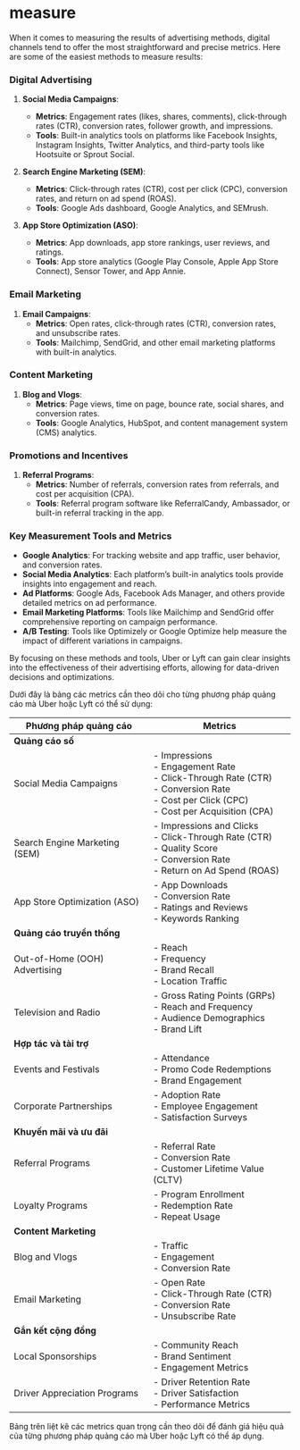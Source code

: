 # measure

When it comes to measuring the results of advertising methods, digital channels tend to offer the most straightforward and precise metrics. Here are some of the easiest methods to measure results:

### Digital Advertising

1. **Social Media Campaigns**:
   - **Metrics**: Engagement rates (likes, shares, comments), click-through rates (CTR), conversion rates, follower growth, and impressions.
   - **Tools**: Built-in analytics tools on platforms like Facebook Insights, Instagram Insights, Twitter Analytics, and third-party tools like Hootsuite or Sprout Social.

2. **Search Engine Marketing (SEM)**:
   - **Metrics**: Click-through rates (CTR), cost per click (CPC), conversion rates, and return on ad spend (ROAS).
   - **Tools**: Google Ads dashboard, Google Analytics, and SEMrush.

3. **App Store Optimization (ASO)**:
   - **Metrics**: App downloads, app store rankings, user reviews, and ratings.
   - **Tools**: App store analytics (Google Play Console, Apple App Store Connect), Sensor Tower, and App Annie.

### Email Marketing

1. **Email Campaigns**:
   - **Metrics**: Open rates, click-through rates (CTR), conversion rates, and unsubscribe rates.
   - **Tools**: Mailchimp, SendGrid, and other email marketing platforms with built-in analytics.

### Content Marketing

1. **Blog and Vlogs**:
   - **Metrics**: Page views, time on page, bounce rate, social shares, and conversion rates.
   - **Tools**: Google Analytics, HubSpot, and content management system (CMS) analytics.

### Promotions and Incentives

1. **Referral Programs**:
   - **Metrics**: Number of referrals, conversion rates from referrals, and cost per acquisition (CPA).
   - **Tools**: Referral program software like ReferralCandy, Ambassador, or built-in referral tracking in the app.

### Key Measurement Tools and Metrics

- **Google Analytics**: For tracking website and app traffic, user behavior, and conversion rates.
- **Social Media Analytics**: Each platform’s built-in analytics tools provide insights into engagement and reach.
- **Ad Platforms**: Google Ads, Facebook Ads Manager, and others provide detailed metrics on ad performance.
- **Email Marketing Platforms**: Tools like Mailchimp and SendGrid offer comprehensive reporting on campaign performance.
- **A/B Testing**: Tools like Optimizely or Google Optimize help measure the impact of different variations in campaigns.

By focusing on these methods and tools, Uber or Lyft can gain clear insights into the effectiveness of their advertising efforts, allowing for data-driven decisions and optimizations.


Dưới đây là bảng các metrics cần theo dõi cho từng phương pháp quảng cáo mà Uber hoặc Lyft có thể sử dụng:

| **Phương pháp quảng cáo**          | **Metrics**                                                                                   |
|------------------------------------|-----------------------------------------------------------------------------------------------|
| **Quảng cáo số**                   |                                                                                               |
| Social Media Campaigns             | - Impressions<br>- Engagement Rate<br>- Click-Through Rate (CTR)<br>- Conversion Rate<br>- Cost per Click (CPC)<br>- Cost per Acquisition (CPA) |
| Search Engine Marketing (SEM)      | - Impressions and Clicks<br>- Click-Through Rate (CTR)<br>- Quality Score<br>- Conversion Rate<br>- Return on Ad Spend (ROAS) |
| App Store Optimization (ASO)       | - App Downloads<br>- Conversion Rate<br>- Ratings and Reviews<br>- Keywords Ranking           |
| **Quảng cáo truyền thống**         |                                                                                               |
| Out-of-Home (OOH) Advertising      | - Reach<br>- Frequency<br>- Brand Recall<br>- Location Traffic                                |
| Television and Radio               | - Gross Rating Points (GRPs)<br>- Reach and Frequency<br>- Audience Demographics<br>- Brand Lift |
| **Hợp tác và tài trợ**             |                                                                                               |
| Events and Festivals               | - Attendance<br>- Promo Code Redemptions<br>- Brand Engagement                                |
| Corporate Partnerships             | - Adoption Rate<br>- Employee Engagement<br>- Satisfaction Surveys                            |
| **Khuyến mãi và ưu đãi**           |                                                                                               |
| Referral Programs                  | - Referral Rate<br>- Conversion Rate<br>- Customer Lifetime Value (CLTV)                      |
| Loyalty Programs                   | - Program Enrollment<br>- Redemption Rate<br>- Repeat Usage                                   |
| **Content Marketing**              |                                                                                               |
| Blog and Vlogs                     | - Traffic<br>- Engagement<br>- Conversion Rate                                               |
| Email Marketing                    | - Open Rate<br>- Click-Through Rate (CTR)<br>- Conversion Rate<br>- Unsubscribe Rate          |
| **Gắn kết cộng đồng**              |                                                                                               |
| Local Sponsorships                 | - Community Reach<br>- Brand Sentiment<br>- Engagement Metrics                                |
| Driver Appreciation Programs       | - Driver Retention Rate<br>- Driver Satisfaction<br>- Performance Metrics                     |

Bảng trên liệt kê các metrics quan trọng cần theo dõi để đánh giá hiệu quả của từng phương pháp quảng cáo mà Uber hoặc Lyft có thể áp dụng.
